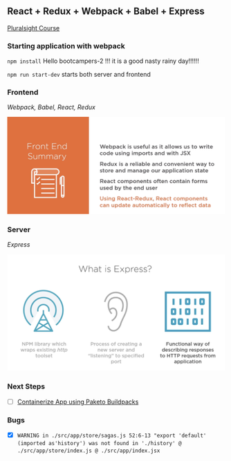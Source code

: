 ## React + Redux + Webpack + Babel + Express 

[Pluralsight Course](https://app.pluralsight.com/library/courses/react-express-full-stack-app-building/table-of-contents)

### Starting application with webpack

`npm install`
Hello bootcampers-2 !!! it is a good nasty rainy day!!!!!!

`npm run start-dev` starts both server and frontend 

### Frontend 

*Webpack, Babel, React, Redux*

![Frontend](./docs/images/frontend.png)

### Server

*Express* 

![server](./docs/images/server.png)

### Next Steps  

- [ ] [Containerize App using Paketo Buildpacks](https://link.medium.com/uAgsc9IMR5)

### Bugs

- [x] `WARNING in ./src/app/store/sagas.js 52:6-13 "export 'default' (imported as'history') was not found in './history' @ ./src/app/store/index.js @ ./src/app/index.jsx`
